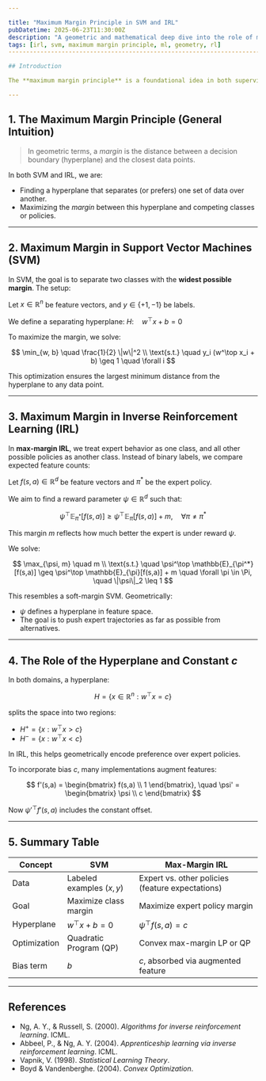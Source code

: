 ```yaml
---

title: "Maximum Margin Principle in SVM and IRL"
pubDatetime: 2025-06-23T11:30:00Z
description: "A geometric and mathematical deep dive into the role of margin-based reasoning in classification and inverse reinforcement learning."
tags: [irl, svm, maximum margin principle, ml, geometry, rl]
-----------------------------------------------------------------------

## Introduction

The **maximum margin principle** is a foundational idea in both supervised learning (e.g., Support Vector Machines) and **Inverse Reinforcement Learning (IRL)**. This post explores the shared geometric intuition, mathematical formulations, and implications of this principle in both domains.

---
```


## 1. The Maximum Margin Principle (General Intuition)

> In geometric terms, a *margin* is the distance between a decision boundary (hyperplane) and the closest data points.

In both SVM and IRL, we are:

* Finding a hyperplane that separates (or prefers) one set of data over another.
* Maximizing the *margin* between this hyperplane and competing classes or policies.

---

## 2. Maximum Margin in Support Vector Machines (SVM)

In SVM, the goal is to separate two classes with the **widest possible margin**. The setup:

Let $x \in \mathbb{R}^n$ be feature vectors, and $y \in \{+1, -1\}$ be labels.

We define a separating hyperplane:
$H: \quad w^\top x + b = 0$

To maximize the margin, we solve:

$$
\min_{w, b} \quad \frac{1}{2} \|w\|^2 \\
\text{s.t.} \quad y_i (w^\top x_i + b) \geq 1 \quad \forall i
$$

This optimization ensures the largest minimum distance from the hyperplane to any data point.

---

## 3. Maximum Margin in Inverse Reinforcement Learning (IRL)

In **max-margin IRL**, we treat expert behavior as one class, and all other possible policies as another class. Instead of binary labels, we compare expected feature counts:

Let $f(s, a) \in \mathbb{R}^d$ be feature vectors and $\pi^*$ be the expert policy.

We aim to find a reward parameter $\psi \in \mathbb{R}^d$ such that:

$$
\psi^\top \mathbb{E}_{\pi^*}[f(s, a)] \geq \psi^\top \mathbb{E}_{\pi}[f(s, a)] + m, \quad \forall \pi \neq \pi^*
$$

This margin $m$ reflects how much better the expert is under reward $\psi$.

We solve:

$$
\max_{\psi, m} \quad m \\
\text{s.t.} \quad \psi^\top \mathbb{E}_{\pi^*}[f(s,a)] \geq \psi^\top \mathbb{E}_{\pi}[f(s,a)] + m \quad \forall \pi \in \Pi, \quad \|\psi\|_2 \leq 1
$$

This resembles a soft-margin SVM. Geometrically:

* $\psi$ defines a hyperplane in feature space.
* The goal is to push expert trajectories as far as possible from alternatives.

---

## 4. The Role of the Hyperplane and Constant $c$

In both domains, a hyperplane:

$$
H = \{x \in \mathbb{R}^n : w^\top x = c\}
$$

splits the space into two regions:

* $H^+ = \{x: w^\top x > c\}$
* $H^- = \{x: w^\top x < c\}$

In IRL, this helps geometrically encode preference over expert policies.

To incorporate bias $c$, many implementations augment features:

$$
f'(s,a) = \begin{bmatrix} f(s,a) \\ 1 \end{bmatrix}, \quad \psi' = \begin{bmatrix} \psi \\ c \end{bmatrix}
$$

Now $\psi'^\top f'(s,a)$ includes the constant offset.

---

## 5. Summary Table

| Concept      | SVM                       | Max-Margin IRL                                   |
| ------------ | ------------------------- | ------------------------------------------------ |
| Data         | Labeled examples $(x, y)$ | Expert vs. other policies (feature expectations) |
| Goal         | Maximize class margin     | Maximize expert policy margin                    |
| Hyperplane   | $w^\top x + b = 0$        | $\psi^\top f(s,a) = c$                           |
| Optimization | Quadratic Program (QP)    | Convex max-margin LP or QP                       |
| Bias term    | $b$                       | $c$, absorbed via augmented feature              |

---

## References

* Ng, A. Y., & Russell, S. (2000). *Algorithms for inverse reinforcement learning*. ICML.
* Abbeel, P., & Ng, A. Y. (2004). *Apprenticeship learning via inverse reinforcement learning*. ICML.
* Vapnik, V. (1998). *Statistical Learning Theory*.
* Boyd & Vandenberghe. (2004). *Convex Optimization*.


